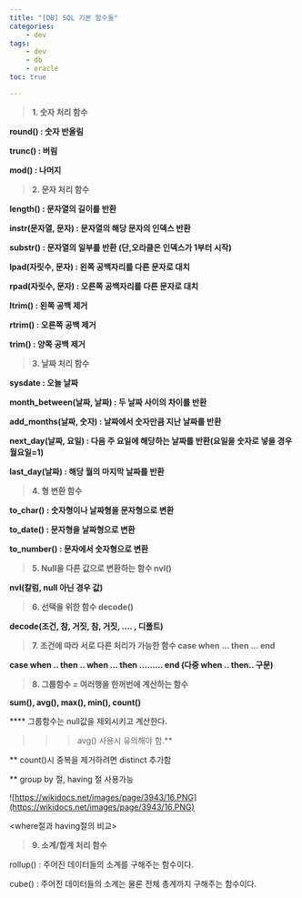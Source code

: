 ```yaml
---
title: "[DB] SQL 기본 함수들"
categories:
    - dev
tags:
    - dev
    - db
    - oracle
toc: true

---
```


> **1. 숫자 처리 함수**

**round() : 숫자 반올림**

**trunc() : 버림**

**mod() : 나머지**

> **2. 문자 처리 함수**

**length() : 문자열의 길이를 반환**

**instr(문자열, 문자) : 문자열의 해당 문자의 인덱스 반환**

**substr() : 문자열의 일부를 반환 (단,오라클은 인덱스가 1부터 시작)**

**lpad(자릿수, 문자) : 왼쪽 공백자리를 다른 문자로 대치**

**rpad(자릿수, 문자) : 오른쪽 공백자리를 다른 문자로 대치**

**ltrim() : 왼쪽 공백 제거**

**rtrim() : 오른쪽 공백 제거**

**trim() : 양쪽 공백 제거**

> **3. 날짜 처리 함수**

**sysdate : 오늘 날짜**

**month_between(날짜, 날짜) : 두 날짜 사이의 차이를 반환**

**add_months(날짜, 숫자) : 날짜에서 숫자만큼 지난 날짜를 반환**

**next_day(날짜, 요일) : 다음 주 요일에 해당하는 날짜를 반환(요일을 숫자로 넣을 경우 월요일=1)**

**last_day(날짜) : 해당 월의 마지막 날짜를 반환**

> **4. 형 변환 함수**

**to_char() : 숫자형이나 날짜형을 문자형으로 변환**

**to_date() : 문자형을 날짜형으로 변환**

**to_number() : 문자에서 숫자형으로 변환**

> **5. Null을 다른 값으로 변환하는 함수 nvl()**

**nvl(칼럼, null 아닌 경우 값)**

> **6. 선택을 위한 함수 decode()**

**decode(조건, 참, 거짓, 참, 거짓, .... , 디폴트)**

> **7. 조건에 따라 서로 다른 처리가 가능한 함수 case when ... then ... end**

**case when .. then .. when ... then ......... end (다중 when .. then.. 구문)**

> **8. 그룹함수 = 여러행을 한꺼번에 계산하는 함수**

**sum(), avg(), max(), min(), count()**

**** 그룹함수는 null값을 제외시키고 계산한다.

> > > avg() 사용시 유의해야 함.**

** count()시 중복을 제거하려면 distinct 추가함

** group by 절, having 절 사용가능

![https://wikidocs.net/images/page/3943/16.PNG](https://wikidocs.net/images/page/3943/16.PNG)

<where절과 having절의 비교>


> **9. 소계/합계 처리 함수**

rollup() : 주어진 데이터들의 소계를 구해주는 함수이다.

cube() : 주어진 데이터들의 소계는 물론 전체 총계까지 구해주는 함수이다.
<!--stackedit_data:
eyJoaXN0b3J5IjpbMTI5NTM5MjU2OF19
-->